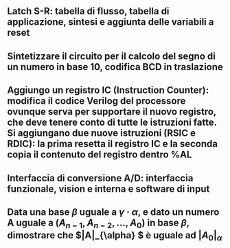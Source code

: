 ## Latch S-R: tabella di flusso, tabella di applicazione, sintesi e aggiunta delle variabili a reset

## Sintetizzare il circuito per il calcolo del segno di un numero in base 10, codifica BCD in traslazione

## Aggiungo un registro IC (Instruction Counter): modifica il codice Verilog del processore ovunque serva per supportare il nuovo registro, che deve tenere conto di tutte le istruzioni fatte. Si aggiungano due nuove istruzioni (RSIC e RDIC): la prima resetta il registro IC e la seconda copia il contenuto del registro dentro %AL

## Interfaccia di conversione A/D: interfaccia funzionale, vision e interna e software di input

## Data una base $\beta$ uguale a $\gamma \cdot \alpha$, e dato un numero A uguale a ($A_{n-1}, A_{n-2}, ..., A_{0}$) in base $\beta$, dimostrare che  $|A|_{\alpha} $    è uguale ad $|A_{0}|_{\alpha}$